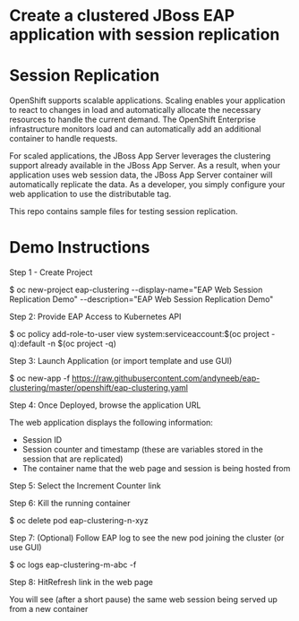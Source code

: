 Create a clustered JBoss EAP application with session replication
===================

Session Replication
===================
OpenShift supports scalable applications. Scaling enables your application to react to changes in load and automatically allocate the necessary resources to handle the current demand. The OpenShift Enterprise infrastructure monitors load and can automatically add an additional container to handle requests. 

For scaled applications, the JBoss App Server leverages the clustering support already available in the JBoss App Server. As a result, when your application uses web session data, the JBoss App Server container will automatically replicate the data. As a developer, you simply configure your web application to use the distributable tag.

This repo contains sample files for testing session replication.

Demo Instructions
===================
Step 1 - Create Project

$ oc new-project eap-clustering --display-name="EAP Web Session Replication Demo" --description="EAP Web Session Replication Demo"

Step 2: Provide EAP Access to Kubernetes API

$ oc policy add-role-to-user view system:serviceaccount:$(oc project -q):default -n $(oc project -q)

Step 3: Launch Application (or import template and use GUI)

$ oc new-app -f https://raw.githubusercontent.com/andyneeb/eap-clustering/master/openshift/eap-clustering.yaml

Step 4: Once Deployed, browse the application URL

The web application displays the following information:
- Session ID
- Session counter and timestamp (these are variables stored in the session that are replicated)
- The container name that the web page and session is being hosted from

Step 5: Select the Increment Counter link

Step 6: Kill the running container

$ oc delete pod eap-clustering-n-xyz

Step 7: (Optional) Follow EAP log to see the new pod joining the cluster (or use GUI)

$ oc logs eap-clustering-m-abc -f

Step 8: HitRefresh link in the web page

You will see (after a short pause) the same web session being served up from a new container
